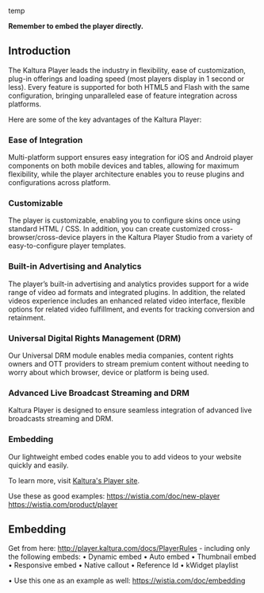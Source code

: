temp


**Remember to embed the player directly.**

## Introduction  

The Kaltura Player leads the industry in flexibility, ease of customization, plug-in offerings and loading speed (most players display in 1 second or less). Every feature is supported for both HTML5 and Flash with the same configuration, bringing unparalleled ease of feature integration across platforms. 

Here are some of the key advantages of the Kaltura Player:

### Ease of Integration  

Multi-platform support ensures easy integration for iOS and Android player components on both mobile devices and tables, allowing for maximum flexibility, while the player architecture enables you to reuse plugins and configurations across platform.

### Customizable  

The player is customizable, enabling you to configure skins once using standard HTML / CSS. In addition, you can create customized cross-browser/cross-device players in the Kaltura Player Studio from a variety of easy-to-configure player templates.

### Built-in Advertising and Analytics  

The player’s built-in advertising and analytics provides support for a wide range of video ad formats and integrated plugins. In addition, the related videos experience includes an enhanced related video interface, flexible options for related video fulfillment, and events for tracking conversion and retainment.

### Universal Digital Rights Management (DRM)  

Our Universal DRM module enables media companies, content rights owners and OTT providers to stream premium content without needing to worry about which browser, device or platform is being used. 

### Advanced Live Broadcast Streaming and DRM  

Kaltura Player is designed to ensure seamless integration of advanced live broadcasts streaming and DRM.

### Embedding  

Our lightweight embed codes enable you to add videos to your website quickly and easily.


To learn more, visit [Kaltura's Player site](http://player.kaltura.com/docs/).


Use these as good examples:
https://wistia.com/doc/new-player
https://wistia.com/product/player

## Embedding   

Get from here:
http://player.kaltura.com/docs/PlayerRules - including only the following embeds: 
•	Dynamic embed
•	Auto embed
•	Thumbnail embed
•	Responsive embed
•	Native callout
•	Reference Id
•	kWidget playlist

•	Use this one as an example as well:
https://wistia.com/doc/embedding 



